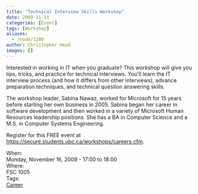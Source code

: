 ```yaml
---
title: "Technical Interview Skills Workshop"
date: 2009-11-11
categories: [Event]
tags: [Workshop]
aliases:
  - /node/1280
author: Christopher Head
images: []
---
```


<div class="field field-name-body field-type-text-with-summary field-label-hidden"><div class="field-items"><div class="field-item even"><p>Interested in working in IT when you graduate? This workshop will give you tips, tricks, and practice for technical interviews. You&apos;ll learn the IT interview process (and how it differs from other interviews), advance preparation techniques, and technical question answering skills.</p>
<p>The workshop leader, Sabina Nawaz, worked for Microsoft for 15 years before starting her own business in 2005. Sabina began her career in software development and then worked in a variety of Microsoft Human Resources leadership positions. She has a BA in Computer Science and a M.S. in Computer Systems Engineering.</p>
<p>Register for this FREE event at <a href="https://secure.students.ubc.ca/workshops/careers.cfm">https://secure.students.ubc.ca/workshops/careers.cfm</a>.</p>
</div></div></div><div class="field field-name-field-dates field-type-datetime field-label-above"><div class="field-label">When:&#xA0;</div><div class="field-items"><div class="field-item even"><span class="date-display-single">Monday, November 16, 2009 - <span class="date-display-range"><span class="date-display-start">17:00</span> to <span class="date-display-end">18:00</span></span></span></div></div></div><div class="field field-name-field-location field-type-text field-label-above"><div class="field-label">Where:&#xA0;</div><div class="field-items"><div class="field-item even">FSC 1005</div></div></div>    <footer>
    <div class="field field-name-field-tags field-type-taxonomy-term-reference field-label-above"><div class="field-label">Tags:&#xA0;</div><div class="field-items"><div class="field-item even"><a href="/career">Career</a></div></div></div>      </footer>
